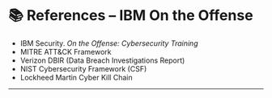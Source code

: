 # 📚 References – IBM On the Offense

- IBM Security. *On the Offense: Cybersecurity Training*  
- MITRE ATT&CK Framework  
- Verizon DBIR (Data Breach Investigations Report)  
- NIST Cybersecurity Framework (CSF)  
- Lockheed Martin Cyber Kill Chain  

---
